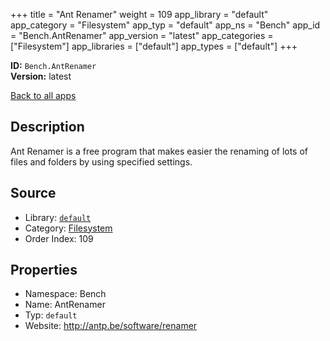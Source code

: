 ﻿+++
title = "Ant Renamer"
weight = 109
app_library = "default"
app_category = "Filesystem"
app_typ = "default"
app_ns = "Bench"
app_id = "Bench.AntRenamer"
app_version = "latest"
app_categories = ["Filesystem"]
app_libraries = ["default"]
app_types = ["default"]
+++

**ID:** `Bench.AntRenamer`  
**Version:** latest  
<!--more-->

[Back to all apps](/apps/)

## Description
Ant Renamer is a free program that makes easier the renaming of lots of files and folders
by using specified settings.

## Source

* Library: [`default`](/app_libraries/default)
* Category: [Filesystem](/app_categories/filesystem)
* Order Index: 109

## Properties

* Namespace: Bench
* Name: AntRenamer
* Typ: `default`
* Website: <http://antp.be/software/renamer>

